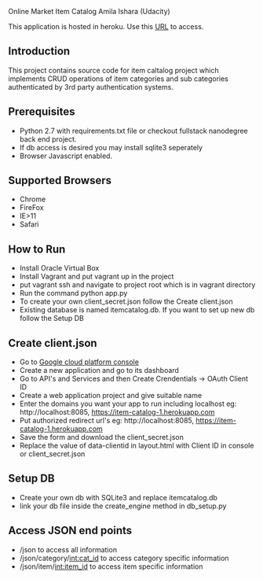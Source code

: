 Online Market Item Catalog  Amila Ishara (Udacity)

This application is hosted in heroku. Use this [URL](https://item-catalog-1.herokuapp.com) to access.

## Introduction
This project contains source code for item caltalog project which implements CRUD operations of item categories and sub categories authenticated by 3rd party authentication systems.

## Prerequisites
* Python 2.7 with requirements.txt file or checkout fullstack nanodegree back end project.
* If db access is desired you may install sqlite3 seperately
* Browser Javascript enabled.

## Supported Browsers
* Chrome
* FireFox
* IE>11
* Safari

## How to Run

* Install Oracle Virtual Box
* Install Vagrant and put vagrant up in the project
* put vagrant ssh and navigate to project root which is in vagrant directory
* Run the command python app.py
* To create your own client_secret.json follow the Create client.json
* Existing database is named itemcatalog.db. If you want to set up new db follow the Setup DB

## Create client.json

* Go to [Google cloud platform console](https://console.cloud.google.com/home/dashboard)
* Create a new application and go to its dashboard
* Go to API's and Services and then Create Crendentials -> OAuth Client ID
* Create a web application project and give suitable name
* Enter the domains you want your app to run including localhost
    eg: http://localhost:8085, https://item-catalog-1.herokuapp.com
* Put authorized redirect url's
    eg: http://localhost:8085, https://item-catalog-1.herokuapp.com
* Save the form and download the client_secret.json
* Replace the value of data-clientid in layout.html with Client ID in console or client_secret.json

## Setup DB

* Create your own db with SQLite3 and replace itemcatalog.db
* link your db file inside the create_engine method in db_setup.py

## Access JSON end points

* /json to access all information
* /json/category/<int:cat_id> to access category specific information
* /json/item/<int:item_id> to access item specific information
